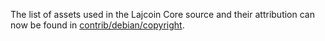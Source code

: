 The list of assets used in the Lajcoin Core source and their attribution can now be found in [contrib/debian/copyright](../contrib/debian/copyright).

